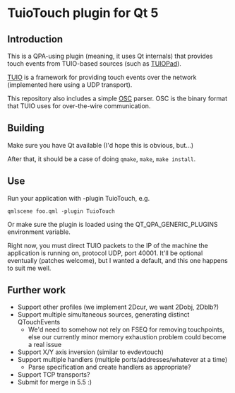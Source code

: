 # TuioTouch plugin for Qt 5

## Introduction

This is a QPA-using plugin (meaning, it uses Qt internals) that provides touch
events from TUIO-based sources (such as [TUIOPad](https://code.google.com/p/tuiopad/)).

[TUIO](http://www.tuio.org/) is a framework for providing touch events over the
network (implemented here using a UDP transport).

This repository also includes a simple [OSC](http://opensoundcontrol.org/spec-1_0)
parser. OSC is the binary format that TUIO uses for over-the-wire communication.

## Building

Make sure you have Qt available (I'd hope this is obvious, but...)

After that, it should be a case of doing `qmake`, `make`, `make install`.

## Use

Run your application with -plugin TuioTouch, e.g.

`qmlscene foo.qml -plugin TuioTouch`

Or make sure the plugin is loaded using the QT_QPA_GENERIC_PLUGINS environment
variable.

Right now, you must direct TUIO packets to the IP of the machine the application
is running on, protocol UDP, port 40001. It'll be optional eventually (patches
welcome), but I wanted a default, and this one happens to suit me well.

## Further work

* Support other profiles (we implement 2Dcur, we want 2Dobj, 2Dblb?)
* Support multiple simultaneous sources, generating distinct QTouchEvents
    * We'd need to somehow not rely on FSEQ for removing touchpoints, else our
      currently minor memory exhaustion problem could become a real issue
* Support X/Y axis inversion (similar to evdevtouch)
* Support multiple handlers (multiple ports/addresses/whatever at a time)
    * Parse specification and create handlers as appropriate?
* Support TCP transports?
* Submit for merge in 5.5 :)
